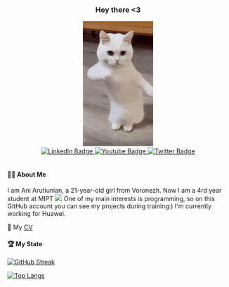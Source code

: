 <div id="header" align="center">
  <h3>
    Hey there <3
  </h3>
</div>

<div id="header" align="center">
  <img src="kitty.gif" width="160"/>
</div>
<div id="badges" align="center">
  <a href="https://vk.com/id270388524">
    <img src="https://img.shields.io/badge/-Vkontakte-003f5c?style=for-the-badge&logo=Vk" alt="LinkedIn Badge"/>
  </a>
  <a href="https://t.me/arutiunianan">
    <img src="https://img.shields.io/badge/Telegram-2CA5E0?style=for-the-badge&logo=telegram&logoColor=white" alt="Youtube Badge"/>
  </a>
  <a href="https://www.instagram.com/arutiunianan">
    <img src="https://img.shields.io/badge/Instagram-9e02b2?style=for-the-badge&logo=instagram&logoColor=black" alt="Twitter Badge"/>
  </a>
</div>
<div id="badges" align="center">
    <img src="https://komarev.com/ghpvc/?username=arutiunianan&style=flat-square&color=blue" alt=""/>
</div>

#### :woman_technologist: About Me
I am Ani Arutiunian, a 21-year-old girl from Voronezh. Now I am a 4rd year student at MIPT <img src="https://media.giphy.com/media/WUlplcMpOCEmTGBtBW/giphy.gif" width="30"> One of my main interests is programming, so on this GitHub account you can see my projects during training:) I'm currently working for Huawei.

:memo: My [CV](my_cv.pdf)

#### :trophy: My State
[![GitHub Streak](https://streak-stats.demolab.com?user=arutiunianan&theme=gotham&hide_border=true&border_radius=10&date_format=j%20M%5B%20Y%5D)](https://git.io/streak-stats)


[![Top Langs](https://github-readme-stats.vercel.app/api/top-langs/?username=arutiunianan&layout=compact&theme=gotham&hide=PostScript,Jupyter%20Notebook,Python,TeX,Assembly,Java)](https://github.com/anuraghazra/github-readme-stats)
